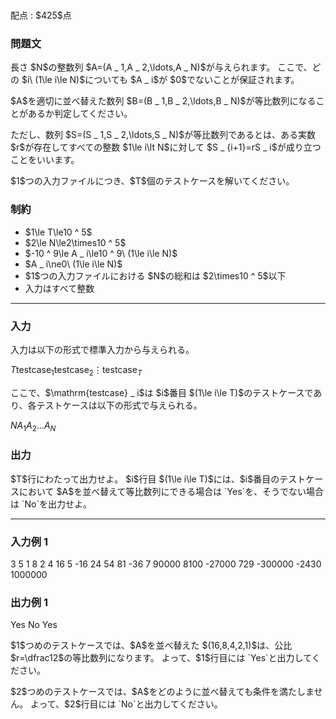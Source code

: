 
<div>
﻿
<span>

<span>

<p>
配点 : $425$点
</p>

<div>

<section>

### **問題文**

<p>
長さ $N$の整数列 $A=(A _ 1,A _ 2,\ldots,A _ N)$が与えられます。
ここで、どの $i\ (1\le i\le N)$についても $A _ i$が $0$でないことが保証されます。
</p>

<p>
$A$を適切に並べ替えた数列 $B=(B _ 1,B _ 2,\ldots,B _ N)$が等比数列になることがあるか判定してください。
</p>

<p>
ただし、数列 $S=(S _ 1,S _ 2,\ldots,S _ N)$が等比数列であるとは、ある実数 $r$が存在してすべての整数 $1\le i\lt N$に対して $S _ {i+1}=rS _ i$が成り立つことをいいます。
</p>

<p>
$1$つの入力ファイルにつき、$T$個のテストケースを解いてください。
</p>

</section>

</div>

<div>

<section>

### **制約**

<ul>

<li>
$1\le T\le10 ^ 5$
</li>

<li>
$2\le N\le2\times10 ^ 5$
</li>

<li>
$-10 ^ 9\le A _ i\le10 ^ 9\ (1\le i\le N)$
</li>

<li>
$A _ i\ne0\ (1\le i\le N)$
</li>

<li>
$1$つの入力ファイルにおける $N$の総和は $2\times10 ^ 5$以下
</li>

<li>
入力はすべて整数
</li>

</ul>

</section>

</div>

---

<div>

<div>

<section>

### **入力**

<p>
入力は以下の形式で標準入力から与えられる。
</p>

<div>

$T$$\mathrm{testcase} _ 1$$\mathrm{testcase} _ 2$$\vdots$$\mathrm{testcase} _ T$
</div>

<p>
ここで、$\mathrm{testcase} _ i$は $i$番目 $(1\le i\le T)$のテストケースであり、各テストケースは以下の形式で与えられる。
</p>

<div>

$N$$A _ 1$$A _ 2$$\ldots$$A _ N$
</div>

</section>

</div>

<div>

<section>

### **出力**

<p>
$T$行にわたって出力せよ。
$i$行目 $(1\le i\le T)$には、$i$番目のテストケースにおいて $A$を並べ替えて等比数列にできる場合は `Yes`を、そうでない場合は `No`を出力せよ。
</p>

</section>

</div>

</div>

---

<div>

<section>

### **入力例 1**

<div>

3
5
1 8 2 4 16
5
-16 24 54 81 -36
7
90000 8100 -27000 729 -300000 -2430 1000000

</div>

</section>

</div>

<div>

<section>

### **出力例 1**

<div>

Yes
No
Yes

</div>

<p>
$1$つめのテストケースでは、$A$を並べ替えた $(16,8,4,2,1)$は、公比 $r=\dfrac12$の等比数列になります。
よって、$1$行目には `Yes`と出力してください。
</p>

<p>
$2$つめのテストケースでは、$A$をどのように並べ替えても条件を満たしません。
よって、$2$行目には `No`と出力してください。
</p>

</section>

</div>

</span>

</span>

</div>
